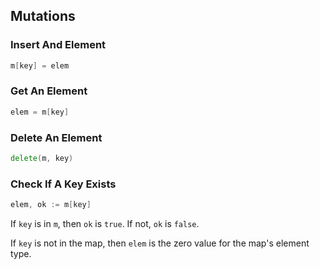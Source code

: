 ## Mutations

### Insert And Element

```go
m[key] = elem
```

### Get An Element

```go
elem = m[key]
```

### Delete An Element

```go
delete(m, key)
```

### Check If A Key Exists

```go
elem, ok := m[key]
```

If `key` is in `m`, then `ok` is `true`. If not, `ok` is `false`.

If `key` is not in the map, then `elem` is the zero value for the map's element
type.

